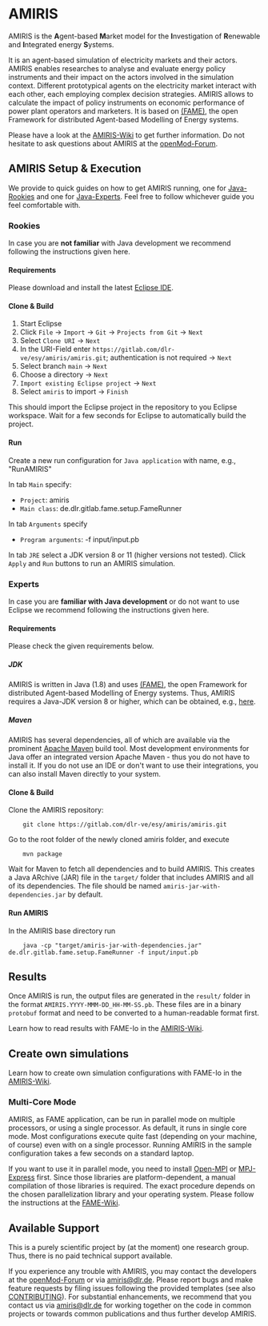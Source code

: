 # AMIRIS
AMIRIS is the **A**gent-based **M**arket model for the **I**nvestigation of **R**enewable and **I**ntegrated energy **S**ystems.

It is an agent-based simulation of electricity markets and their actors.
AMIRIS enables researches to analyse and evaluate energy policy instruments and their impact on the actors involved in the simulation context.
Different prototypical agents on the electricity market interact with each other, each employing complex decision strategies. 
AMIRIS allows to calculate the impact of policy instruments on economic performance of power plant operators and marketers.
It is based on [(FAME)](https://gitlab.com/fame-framework), the open Framework for distributed Agent-based Modelling of Energy systems.

Please have a look at the [AMIRIS-Wiki](https://gitlab.com/dlr-ve/esy/amiris/amiris/-/wikis/home) to get further information.
Do not hesitate to ask questions about AMIRIS at the [openMod-Forum](https://forum.openmod.org/).

## AMIRIS Setup & Execution
We provide to quick guides on how to get AMIRIS running, one for [Java-Rookies](#Rookies) and one for [Java-Experts](#Experts).
Feel free to follow whichever guide you feel comfortable with.

### Rookies
In case you are **not familiar** with Java development we recommend following the instructions given here.

#### Requirements
Please download and install the latest [Eclipse IDE](https://www.eclipse.org/).

#### Clone & Build
1. Start Eclipse
2. Click `File` &rarr; `Import` &rarr; `Git` &rarr; `Projects from Git` &rarr; `Next`
3. Select `Clone URI` &rarr; `Next`
4. In the URI-Field enter `https://gitlab.com/dlr-ve/esy/amiris/amiris.git`; authentication is not required &rarr; `Next`
5. Select branch `main` &rarr; `Next`
6. Choose a directory &rarr; `Next`
7. `Import existing Eclipse project` &rarr; `Next`
8. Select `amiris` to import &rarr; `Finish`

This should import the Eclipse project in the repository to you Eclipse workspace.
Wait for a few seconds for Eclipse to automatically build the project.

#### Run
Create a new run configuration for `Java application` with name, e.g., "RunAMIRIS"

In tab `Main` specify: 
* `Project`: amiris
* `Main class`: de.dlr.gitlab.fame.setup.FameRunner

In tab `Arguments` specify
* `Program arguments`: -f input/input.pb

In tab `JRE` select a JDK version 8 or 11 (higher versions not tested).
Click `Apply` and `Run` buttons to run an AMIRIS simulation.

### Experts
In case you are **familiar with Java development** or do not want to use Eclipse we recommend following the instructions given here.

#### Requirements
Please check the given requirements below.

##### JDK
AMIRIS is written in Java (1.8) and uses [(FAME)](https://gitlab.com/fame-framework), the open Framework for distributed Agent-based Modelling of Energy systems.
Thus, AMIRIS requires a Java-JDK version 8 or higher, which can be obtained, e.g., [here](https://adoptopenjdk.net/). 

##### Maven
AMIRIS has several dependencies, all of which are available via the prominent [Apache Maven](https://maven.apache.org/) build tool.
Most development environments for Java offer an integrated version Apache Maven - thus you do not have to install it.
If you do not use an IDE or don't want to use their integrations, you can also install Maven directly to your system.

#### Clone & Build
Clone the AMIRIS repository:

```
    git clone https://gitlab.com/dlr-ve/esy/amiris/amiris.git
```

Go to the root folder of the newly cloned amiris folder, and execute

```
    mvn package
```

Wait for Maven to fetch all dependencies and to build AMIRIS.
This creates a Java ARchive (JAR) file in the `target/` folder that includes AMIRIS and all of its dependencies. 
The file should be named `amiris-jar-with-dependencies.jar` by default.

#### Run AMIRIS
In the AMIRIS base directory run 

```
    java -cp "target/amiris-jar-with-dependencies.jar" de.dlr.gitlab.fame.setup.FameRunner -f input/input.pb
```

## Results 
Once AMIRIS is run, the output files are generated in the `result/` folder in the format `AMIRIS.YYYY-MMM-DD_HH-MM-SS.pb`.
These files are in a binary `protobuf` format and need to be converted to a human-readable format first.

Learn how to read results with FAME-Io in the [AMIRIS-Wiki](https://gitlab.com/dlr-ve/esy/amiris/amiris/-/wikis/Getting-started).

## Create own simulations
Learn how to create own simulation configurations with FAME-Io in the [AMIRIS-Wiki](https://gitlab.com/dlr-ve/esy/amiris/amiris/-/wikis/Getting-started).

### Multi-Core Mode
AMIRIS, as FAME application, can be run in parallel mode on multiple processors, or using a single processor.
As default, it runs in single core mode.
Most configurations execute quite fast (depending on your machine, of course) even with on a single processor.
Running AMIRIS in the sample configuration takes a few seconds on a standard laptop.

If you want to use it in parallel mode, you need to install [Open-MPI](https://www.open-mpi.org/) or [MPJ-Express](http://mpj-express.org/) first.
Since those libraries are platform-dependent, a manual compilation of those libraries is required.
The exact procedure depends on the chosen parallelization library and your operating system.
Please follow the instructions at the [FAME-Wiki](https://gitlab.com/fame-framework/wiki/-/wikis/home).

## Available Support
This is a purely scientific project by (at the moment) one research group.
Thus, there is no paid technical support available.

If you experience any trouble with AMIRIS, you may contact the developers at the [openMod-Forum](https://forum.openmod.org/) or via [amiris@dlr.de](mailto:amiris@dlr.de).
Please report bugs and make feature requests by filing issues following the provided templates (see also [CONTRIBUTING](CONTRIBUTING)).
For substantial enhancements, we recommend that you contact us via [amiris@dlr.de](mailto:amiris@dlr.de) for working together on the code in common projects or towards common publications and thus further develop AMIRIS.
